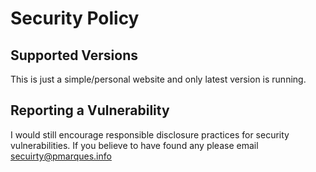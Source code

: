# Security Policy

## Supported Versions

This is just a simple/personal website and only latest version is running.

## Reporting a Vulnerability

I would still encourage responsible disclosure practices for security vulnerabilities.
If you believe to have found any please email secuirty@pmarques.info
